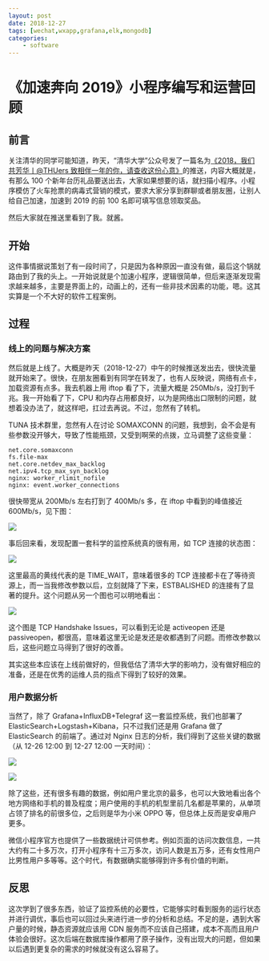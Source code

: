 ```yaml
---
layout: post
date: 2018-12-27
tags: [wechat,wxapp,grafana,elk,mongodb]
categories:
    - software
---
```


# 《加速奔向 2019》小程序编写和运营回顾

## 前言

关注清华的同学可能知道，昨天，“清华大学”公众号发了一篇名为[《2018，我们共芳华丨@THUers 致相伴一年的你，请查收这份心意》](https://mp.weixin.qq.com/s/Kk7FuTefipW4HpQkoF72WA)的推送，内容大概就是，有那么 100 个新年台历礼品要送出去，大家如果想要的话，就扫描小程序。小程序模仿了火车抢票的病毒式营销的模式，要求大家分享到群聊或者朋友圈，让别人给自己加速，加速到 2019 的前 100 名即可填写信息领取奖品。

然后大家就在推送里看到了我。就酱。

## 开始

这件事情据说策划了有一段时间了，只是因为各种原因一直没有做，最后这个锅就路由到了我的头上。一开始说就是个加速小程序，逻辑很简单，但后来逐渐发现需求越来越多，主要是界面上的，动画上的，还有一些非技术因素的功能，嗯。这其实算是一个不大好的软件工程案例。

## 过程

### 线上的问题与解决方案

然后就是上线了。大概是昨天（2018-12-27）中午的时候推送发出去，很快流量就开始来了。很快，在朋友圈看到有同学在转发了，也有人反映说，网络有点卡，加载资源有点多。我去机器上用 iftop 看了下，流量大概是 250Mb/s，没打到千兆。我一开始看了下，CPU 和内存占用都良好，以为是网络出口限制的问题，就想着没办法了，就这样吧，扛过去再说。不过，忽然有了转机。

TUNA 技术群里，忽然有人在讨论 SOMAXCONN 的问题，我想到，会不会是有些参数没开够大，导致了性能瓶颈，又受到啊荣的点拨，立马调整了这些变量：

```
net.core.somaxconn
fs.file-max
net.core.netdev_max_backlog
net.ipv4.tcp_max_syn_backlog
nginx: worker_rlimit_nofile
nginx: event.worker_connections
```

很快带宽从 200Mb/s 左右打到了 400Mb/s 多，在 iftop 中看到的峰值接近 600Mb/s，见下图：

![](/images/2018-12-27-20-35-21.png)

事后回来看，发现配置一套科学的监控系统真的很有用，如 TCP 连接的状态图：

![](/images/2018-12-27-20-33-10.png)

这里最高的黄线代表的是 TIME_WAIT，意味着很多的 TCP 连接都卡在了等待资源上，而一当我修改参数以后，立刻就降了下来，ESTBALISHED 的连接有了显著的提升。这个问题从另一个图也可以明地看出：

![](/images/2018-12-27-20-38-07.png)

这个图是 TCP Handshake Issues，可以看到无论是 activeopen 还是 passiveopen，都很高，意味着这里无论是发还是收都遇到了问题。而修改参数以后，这些问题立马得到了很好的改善。

其实这些本应该在上线前做好的，但我低估了清华大学的影响力，没有做好相应的准备，还是在优秀的运维人员的指点下得到了较好的效果。

### 用户数据分析

当然了，除了 Grafana+InfluxDB+Telegraf 这一套监控系统，我们也部署了 ElasticSearch+Logstash+Kibana，只不过我们还是用 Grafana 做了 ElasticSearch 的前端了。通过对 Nginx 日志的分析，我们得到了这些关键的数据（从 12-26 12:00 到 12-27 12:00 一天时间）：

![](/images/2018-12-27-20-48-48.png)

![](/images/2018-12-27-20-49-00.png)

除了这些，还有很多有趣的数据，例如用户里北京的最多，也可以大致地看出各个地方网络和手机的普及程度；用户使用的手机的机型里前几名都是苹果的，从单项占领了排名的前很多位，之后则是华为小米 OPPO 等，但总体上反而是安卓用户更多。

微信小程序官方也提供了一些数据统计可供参考。例如页面的访问次数信息，一共大约有二十多万次，打开小程序有十三万多次，访问人数是五万多，还有女性用户比男性用户多等等。这个时代，有数据确实能够得到许多有价值的判断。

## 反思

这次学到了很多东西，验证了监控系统的必要性，它能够实时看到服务的运行状态并进行调优，事后也可以回过头来进行进一步的分析和总结。不足的是，遇到大客户量的时候，静态资源就应该用 CDN 服务而不应该自己搭建，成本不高而且用户体验会很好。这次后端在数据库操作都用了原子操作，没有出现大的问题，但如果以后遇到更复杂的需求的时候就没有这么容易了。